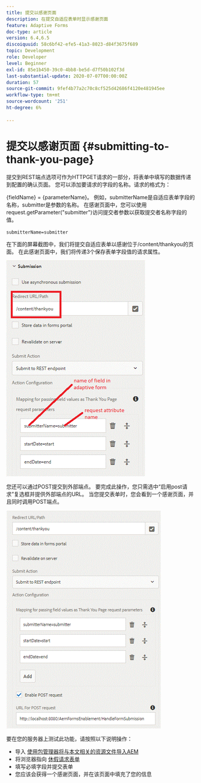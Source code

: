 ```yaml
---
title: 提交以感谢页面
description: 在提交自适应表单时显示感谢页面
feature: Adaptive Forms
doc-type: article
version: 6.4,6.5
discoiquuid: 58c6bf42-efe5-41a3-8023-d84f3675f689
topic: Development
role: Developer
level: Beginner
exl-id: 85e1b450-39c0-4bb8-be5d-d7f50b102f3d
last-substantial-update: 2020-07-07T00:00:00Z
duration: 57
source-git-commit: 9fef4b77a2c70c8cf525d42686f4120e481945ee
workflow-type: tm+mt
source-wordcount: '251'
ht-degree: 6%

---
```


# 提交以感谢页面 {#submitting-to-thank-you-page}

提交到REST端点选项可作为HTTPGET请求的一部分，将表单中填写的数据传递到配置的确认页面。 您可以添加要请求的字段的名称。请求的格式为：

\{fieldName\} = \{parameterName\}。 例如，submitterName是自适应表单字段的名称，submitter是参数的名称。 在感谢页面中，您可以使用request.getParameter(&quot;submitter&quot;)访问提交者参数以获取提交者名称字段的值。

`submitterName=submitter`

在下面的屏幕截图中，我们将提交自适应表单以感谢位于/content/thankyou的页面。 在此感谢页面中，我们将传递3个保存表单字段值的请求属性。

![感谢页面](assets/thankyoupage.gif)

您还可以通过POST提交到外部端点。 要完成此操作，您只需选中“启用post请求”复选框并提供外部端点的URL。 当您提交表单时，您会看到一个感谢页面，并且同时调用POST端点。

![捕获配置](assets/capture.gif)

要在您的服务器上测试此功能，请按照以下说明操作：

* 导入 [使用包管理器将与本文相关的资源文件导入AEM](assets/submittingtorestendpoint.zip)
* 将浏览器指向 [休假请求表单](http://localhost:4502/content/dam/formsanddocuments/helpx/timeoffrequestform/jcr:content?wcmmode=disabled)
* 填写必填字段并提交表单
* 您应该会获得一个感谢页面，并在该页面中填充了您的信息
